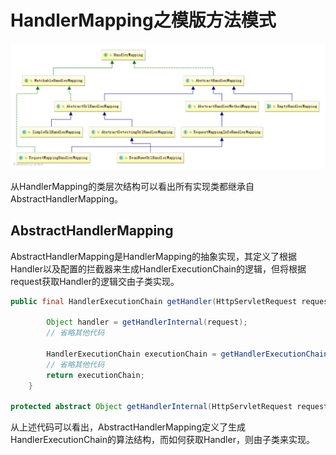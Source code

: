 # HandlerMapping之模版方法模式

![类层次结构](class-hierarchy.png)

从HandlerMapping的类层次结构可以看出所有实现类都继承自AbstractHandlerMapping。

## AbstractHandlerMapping

AbstractHandlerMapping是HandlerMapping的抽象实现，其定义了根据Handler以及配置的拦截器来生成HandlerExecutionChain的逻辑，但将根据request获取Handler的逻辑交由子类实现。

```java
public final HandlerExecutionChain getHandler(HttpServletRequest request) throws Exception {

		Object handler = getHandlerInternal(request);
		// 省略其他代码

		HandlerExecutionChain executionChain = getHandlerExecutionChain(handler, request);
		// 省略其他代码
		return executionChain;
	}
	
protected abstract Object getHandlerInternal(HttpServletRequest request) throws Exception;
```

从上述代码可以看出，AbstractHandlerMapping定义了生成HandlerExecutionChain的算法结构，而如何获取Handler，则由子类来实现。








